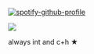[![spotify-github-profile](https://spotify-github-profile.kittinanx.com/api/view?uid=wjdes5kajmt1gqhbzctuzbgid&cover_image=true&theme=natemoo-re&show_offline=false&background_color=121212&interchange=true&bar_color=53b14f&bar_color_cover=false)](https://github.com/kittinan/spotify-github-profile) 

 ![](https://www.pngkey.com/png/full/197-1972479_attack-on-titan-junior-high-aot-junior-high.png)
 
 always int and c+h  ★


